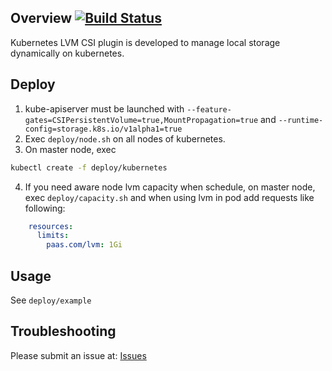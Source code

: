 ## Overview [![Build Status](https://travis-ci.org/wavezhang/k8s-csi-lvm.svg?branch=master)](https://travis-ci.org/wavezhang/k8s-csi-lvm)

Kubernetes LVM CSI plugin is developed to manage local storage dynamically on kubernetes.



## Deploy

1. kube-apiserver must be launched with ```--feature-gates=CSIPersistentVolume=true,MountPropagation=true``` and ```--runtime-config=storage.k8s.io/v1alpha1=true```
2. Exec ```deploy/node.sh``` on all nodes of kubernetes.
3. On master node, exec
```bash
kubectl create -f deploy/kubernetes
```
4. If you need aware node lvm capacity when schedule, on master node, exec ```deploy/capacity.sh``` and when using lvm in pod add  requests like following:
```yaml
    resources:
      limits:
        paas.com/lvm: 1Gi
```      


## Usage

See ```deploy/example```

## Troubleshooting

Please submit an issue at: [Issues](https://github.com/zdnscloud/csi-iscsi-plugin/issues)
